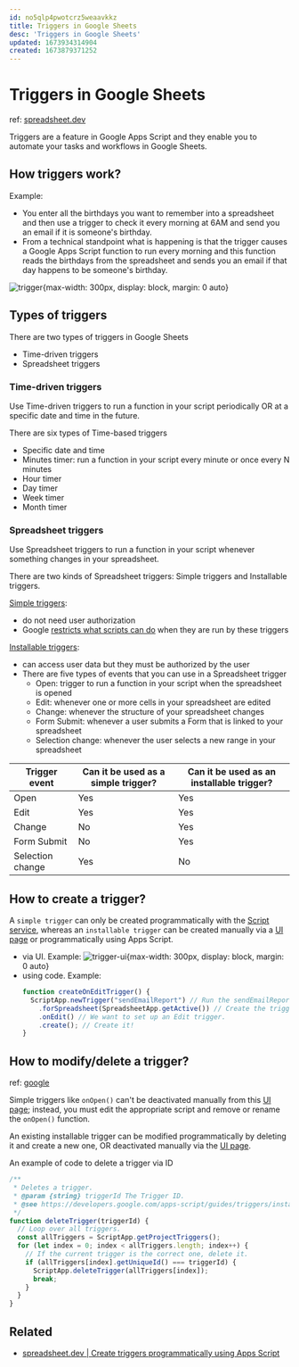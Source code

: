 ```yaml
---
id: no5qlp4pwotcrz5weaavkkz
title: Triggers in Google Sheets
desc: 'Triggers in Google Sheets'
updated: 1673934314904
created: 1673879371252
---
```

# Triggers in Google Sheets

ref: [spreadsheet.dev](https://spreadsheet.dev/triggers-in-google-sheets)

Triggers are a feature in Google Apps Script and they enable you to automate your tasks and workflows in Google Sheets.

## How triggers work?

Example:
- You enter all the birthdays you want to remember into a spreadsheet and then use a trigger to check it every morning at 6AM and send you an email if it is someone's birthday.
- From a technical standpoint what is happening is that the trigger causes a Google Apps Script function to run every morning and this function reads the birthdays from the spreadsheet and sends you an email if that day happens to be someone's birthday.

![trigger](https://www.googleapis.com/download/storage/v1/b/spreadsheetdev-content/o/spreadsheetdev%2F11b0mv6Z8Tw2Kk10tNZF3kRbMW6u66CzD84jtczsVo88%2F5312.png?generation=1587262943177440&alt=media){max-width: 300px, display: block, margin: 0 auto}

## Types of triggers

There are two types of triggers in Google Sheets
- Time-driven triggers
- Spreadsheet triggers

### Time-driven triggers

Use Time-driven triggers to run a function in your script periodically OR at a specific date and time in the future.

There are six types of Time-based triggers
- Specific date and time
- Minutes timer: run a function in your script every minute or once every N minutes
- Hour timer
- Day timer
- Week timer
- Month timer

### Spreadsheet triggers

Use Spreadsheet triggers to run a function in your script whenever something changes in your spreadsheet.

There are two kinds of Spreadsheet triggers: Simple triggers and Installable triggers.

[Simple triggers](https://developers.google.com/apps-script/guides/triggers):
- do not need user authorization
- Google [restricts what scripts can do](https://developers.google.com/apps-script/guides/triggers#restrictions) when they are run by these triggers

[Installable triggers](https://developers.google.com/apps-script/guides/triggers/installable):
- can access user data but they must be authorized by the user
- There are five types of events that you can use in a Spreadsheet trigger
    - Open: trigger to run a function in your script when the spreadsheet is opened
    - Edit: whenever one or more cells in your spreadsheet are edited
    - Change: whenever the structure of your spreadsheet changes
    - Form Submit: whenever a user submits a Form that is linked to your spreadsheet
    - Selection change: whenever the user selects a new range in your spreadsheet

| Trigger event | Can it be used as a simple trigger? | Can it be used as an installable trigger? |
|---|---|---|
| Open | Yes | Yes |
| Edit | Yes | Yes |
| Change | No | Yes |
| Form Submit | No | Yes |
| Selection change | Yes | No |

## How to create a trigger?

A `simple trigger` can only be created programmatically with the [Script service](https://developers.google.com/apps-script/reference/script), whereas an `installable trigger` can be created manually via a [UI page](https://script.google.com/) or programmatically using Apps Script.
- via UI. Example: ![trigger-ui](https://www.googleapis.com/download/storage/v1/b/spreadsheetdev-content/o/spreadsheetdev%2F11b0mv6Z8Tw2Kk10tNZF3kRbMW6u66CzD84jtczsVo88%2F9157.png?generation=1587262969972447&alt=media){max-width: 300px, display: block, margin: 0 auto}
- using code. Example:
    ```javascript
    function createOnEditTrigger() {
      ScriptApp.newTrigger("sendEmailReport") // Run the sendEmailReport function.
        .forSpreadsheet(SpreadsheetApp.getActive()) // Create the trigger in this spreadsheet.
        .onEdit() // We want to set up an Edit trigger.
        .create(); // Create it!
    }
    ```

## How to modify/delete a trigger?

ref: [google](https://developers.google.com/apps-script/guides/triggers/installable#managing_triggers_programmatically)

Simple triggers like `onOpen()` can't be deactivated manually from this [UI page](https://script.google.com/); instead, you must edit the appropriate script and remove or rename the `onOpen()` function.

An existing installable trigger can be modified programmatically by deleting it and create a new one, OR deactivated manually via the [UI page](https://script.google.com/).

An example of code to delete a trigger via ID
```javascript
/**
 * Deletes a trigger.
 * @param {string} triggerId The Trigger ID.
 * @see https://developers.google.com/apps-script/guides/triggers/installable
 */
function deleteTrigger(triggerId) {
  // Loop over all triggers.
  const allTriggers = ScriptApp.getProjectTriggers();
  for (let index = 0; index < allTriggers.length; index++) {
    // If the current trigger is the correct one, delete it.
    if (allTriggers[index].getUniqueId() === triggerId) {
      ScriptApp.deleteTrigger(allTriggers[index]);
      break;
    }
  }
}
```

## Related

- [spreadsheet.dev | Create triggers programmatically using Apps Script](https://spreadsheet.dev/create-triggers-programmatically-using-apps-script)